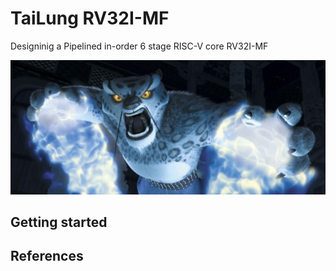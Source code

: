 # TaiLung RV32I-MF

Designinig a Pipelined in-order 6 stage RISC-V core RV32I-MF

![](doc/images/Tai-Lung-fire-attack.jpg)

## Getting started


## References

